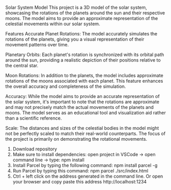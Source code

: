 Solar System Model
This project is a 3D model of the solar system, showcasing the rotations of the planets around the sun and their respective moons. The model aims to provide an approximate representation of the celestial movements within our solar system.

Features
Accurate Planet Rotations: The model accurately simulates the rotations of the planets, giving you a visual representation of their movement patterns over time.

Planetary Orbits: Each planet's rotation is synchronized with its orbital path around the sun, providing a realistic depiction of their positions relative to the central star.

Moon Rotations: In addition to the planets, the model includes approximate rotations of the moons associated with each planet. This feature enhances the overall accuracy and completeness of the simulation.

Accuracy: While the model aims to provide an accurate representation of the solar system, it's important to note that the rotations are approximate and may not precisely match the actual movements of the planets and moons. The model serves as an educational tool and visualization aid rather than a scientific reference.

Scale: The distances and sizes of the celestial bodies in the model might not be perfectly scaled to match their real-world counterparts. The focus of the project is primarily on demonstrating the rotational movements.

1. Download repository
2. Make sure to install dependencies: open project in VSCode -> open command line -> type: npm install
3. Install Parcel by typing the following command: npm install parcel -g
4. Run Parcel by typing this command: npm parcel ./src/index.html
5. Ctrl + left click on the address generated in the command line. Or open your browser and copy paste this address http://localhost:1234

